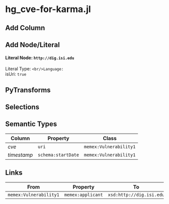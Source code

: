 # hg_cve-for-karma.jl

## Add Column

## Add Node/Literal
#### Literal Node: `http://dig.isi.edu`
Literal Type: ``
<br/>Language: ``
<br/>isUri: `true`


## PyTransforms

## Selections

## Semantic Types
| Column | Property | Class |
|  ----- | -------- | ----- |
| _cve_ | `uri` | `memex:Vulnerability1`|
| _timestamp_ | `schema:startDate` | `memex:Vulnerability1`|


## Links
| From | Property | To |
|  --- | -------- | ---|
| `memex:Vulnerability1` | `memex:applicant` | `xsd:http://dig.isi.edu`|
